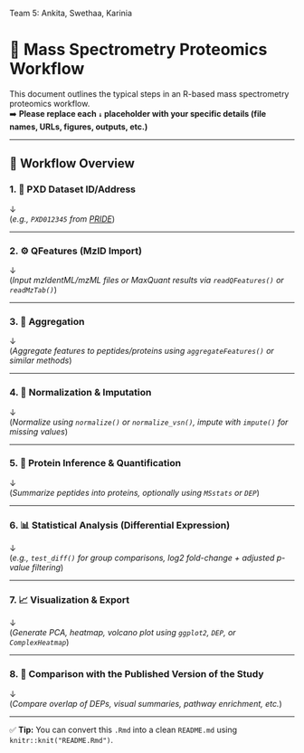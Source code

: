 Team 5: Ankita, Swethaa, Karinia

# 🧬 Mass Spectrometry Proteomics Workflow

This document outlines the typical steps in an R-based mass spectrometry proteomics workflow.  
➡️ **Please replace each `↓` placeholder with your specific details (file names, URLs, figures, outputs, etc.)**

---

## 🔁 Workflow Overview

### 1. 📁 PXD Dataset ID/Address  
↓  
(*e.g., `PXD012345` from [PRIDE](https://www.ebi.ac.uk/pride/)*)

---

### 2. ⚙️ QFeatures (MzID Import)  
↓  
(*Input mzIdentML/mzML files or MaxQuant results via `readQFeatures()` or `readMzTab()`*)

---

### 3. 🔄 Aggregation  
↓  
(*Aggregate features to peptides/proteins using `aggregateFeatures()` or similar methods*)

---

### 4. 🧼 Normalization & Imputation  
↓  
(*Normalize using `normalize()` or `normalize_vsn()`, impute with `impute()` for missing values*)

---

### 5. 🧪 Protein Inference & Quantification  
↓  
(*Summarize peptides into proteins, optionally using `MSstats` or `DEP`*)

---

### 6. 📊 Statistical Analysis (Differential Expression)  
↓  
(*e.g., `test_diff()` for group comparisons, log2 fold-change + adjusted p-value filtering*)

---

### 7. 📈 Visualization & Export  
↓  
(*Generate PCA, heatmap, volcano plot using `ggplot2`, `DEP`, or `ComplexHeatmap`*)

---

### 8. 📖 Comparison with the Published Version of the Study  
↓  
(*Compare overlap of DEPs, visual summaries, pathway enrichment, etc.*)

---

✅ **Tip:** You can convert this `.Rmd` into a clean `README.md` using `knitr::knit("README.Rmd")`.
